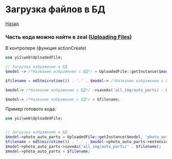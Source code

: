 # Загрузка файлов в БД
[Назад](README.md)

### Часть кода можно найти в zeal (<u>Uploading Files</u>)

В контролере (функция actionCreate)
``` php
use yii\web\UploadedFile;

// Загрузка избражение в БД
$model -> /*Название избражение с БД*/ = UploadedFile::getInstance($model, 'Название для загрузки избражений в _form'); // Эту строчку можно найти в zeal часть кода

$filename = md5(microtime()) . '.' . $model-> /*Название избражение с БД*/ ->extension; // Эту строчку можно найти в zeal часть кода

$model-> /*Название избражение с БД*/ ->saveAs('all_img/auto_parts/ - Путь загрузки' . $filename); // Эту строчку можно найти в zeal часть кода

$model-> /*Название избражение с БД*/ = $filename;                
```
Пример готового кода:
```php
use yii\web\UploadedFile;


// Загрузка избражение в БД
$model->photo_auto_parts = UploadedFile::getInstance($model, 'photo_auto_parts');
$filename = md5(microtime()) . '.' . $model->photo_auto_parts->extension;
$model->photo_auto_parts->saveAs('all_img/auto_parts/' . $filename);
$model->photo_auto_parts = $filename;
```